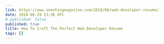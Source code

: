 ```yaml
---
link: https://www.smashingmagazine.com/2018/06/web-developer-resume/
date: 2018-06-29 13:36 UTC
# published: false
published: true
title: How To Craft The Perfect Web Developer Ré­su­mé
tags: []
---
```



